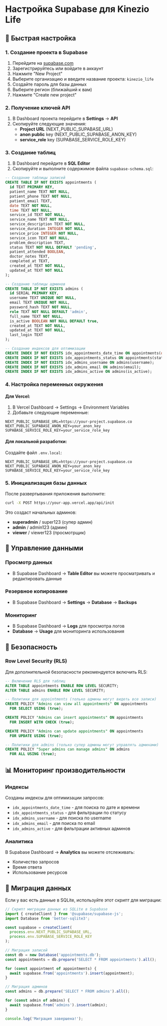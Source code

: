 # Настройка Supabase для Kinezio Life

## 🚀 Быстрая настройка

### 1. Создание проекта в Supabase

1. Перейдите на [supabase.com](https://supabase.com/)
2. Зарегистрируйтесь или войдите в аккаунт
3. Нажмите "New Project"
4. Выберите организацию и введите название проекта: `kinezio_life`
5. Создайте пароль для базы данных
6. Выберите регион (ближайший к вам)
7. Нажмите "Create new project"

### 2. Получение ключей API

1. В Dashboard проекта перейдите в **Settings** → **API**
2. Скопируйте следующие значения:
   - **Project URL** (NEXT_PUBLIC_SUPABASE_URL)
   - **anon public** key (NEXT_PUBLIC_SUPABASE_ANON_KEY)
   - **service_role** key (SUPABASE_SERVICE_ROLE_KEY)

### 3. Создание таблиц

1. В Dashboard перейдите в **SQL Editor**
2. Скопируйте и выполните содержимое файла `supabase-schema.sql`:

```sql
-- Создание таблицы записей
CREATE TABLE IF NOT EXISTS appointments (
  id TEXT PRIMARY KEY,
  patient_name TEXT NOT NULL,
  patient_phone TEXT NOT NULL,
  patient_email TEXT,
  date TEXT NOT NULL,
  time TEXT NOT NULL,
  service_id TEXT NOT NULL,
  service_name TEXT NOT NULL,
  service_description TEXT NOT NULL,
  service_duration INTEGER NOT NULL,
  service_price INTEGER NOT NULL,
  service_icon TEXT NOT NULL,
  problem_description TEXT,
  status TEXT NOT NULL DEFAULT 'pending',
  patient_attended BOOLEAN,
  doctor_notes TEXT,
  completed_at TEXT,
  created_at TEXT NOT NULL,
  updated_at TEXT NOT NULL
);

-- Создание таблицы админов
CREATE TABLE IF NOT EXISTS admins (
  id SERIAL PRIMARY KEY,
  username TEXT UNIQUE NOT NULL,
  email TEXT UNIQUE NOT NULL,
  password_hash TEXT NOT NULL,
  role TEXT NOT NULL DEFAULT 'admin',
  full_name TEXT NOT NULL,
  is_active BOOLEAN NOT NULL DEFAULT true,
  created_at TEXT NOT NULL,
  updated_at TEXT NOT NULL,
  last_login TEXT
);

-- Создание индексов для оптимизации
CREATE INDEX IF NOT EXISTS idx_appointments_date_time ON appointments(date, time);
CREATE INDEX IF NOT EXISTS idx_appointments_status ON appointments(status);
CREATE INDEX IF NOT EXISTS idx_admins_username ON admins(username);
CREATE INDEX IF NOT EXISTS idx_admins_email ON admins(email);
CREATE INDEX IF NOT EXISTS idx_admins_active ON admins(is_active);
```

### 4. Настройка переменных окружения

#### Для Vercel:
1. В Vercel Dashboard → Settings → Environment Variables
2. Добавьте следующие переменные:

```
NEXT_PUBLIC_SUPABASE_URL=https://your-project.supabase.co
NEXT_PUBLIC_SUPABASE_ANON_KEY=your_anon_key
SUPABASE_SERVICE_ROLE_KEY=your_service_role_key
```

#### Для локальной разработки:
Создайте файл `.env.local`:

```env
NEXT_PUBLIC_SUPABASE_URL=https://your-project.supabase.co
NEXT_PUBLIC_SUPABASE_ANON_KEY=your_anon_key
SUPABASE_SERVICE_ROLE_KEY=your_service_role_key
```

### 5. Инициализация базы данных

После развертывания приложения выполните:

```bash
curl -X POST https://your-app.vercel.app/api/init
```

Это создаст начальных админов:
- **superadmin** / super123 (супер админ)
- **admin** / admin123 (админ)  
- **viewer** / viewer123 (просмотрщик)

## 🔧 Управление данными

### Просмотр данных
- В Supabase Dashboard → **Table Editor** вы можете просматривать и редактировать данные

### Резервное копирование
- В Supabase Dashboard → **Settings** → **Database** → **Backups**

### Мониторинг
- В Supabase Dashboard → **Logs** для просмотра логов
- **Database** → **Usage** для мониторинга использования

## 🚨 Безопасность

### Row Level Security (RLS)
Для дополнительной безопасности рекомендуется включить RLS:

```sql
-- Включение RLS для таблиц
ALTER TABLE appointments ENABLE ROW LEVEL SECURITY;
ALTER TABLE admins ENABLE ROW LEVEL SECURITY;

-- Политики для appointments (только админы могут видеть все записи)
CREATE POLICY "Admins can view all appointments" ON appointments
  FOR SELECT USING (true);

CREATE POLICY "Admins can insert appointments" ON appointments
  FOR INSERT WITH CHECK (true);

CREATE POLICY "Admins can update appointments" ON appointments
  FOR UPDATE USING (true);

-- Политики для admins (только супер админы могут управлять админами)
CREATE POLICY "Super admins can manage admins" ON admins
  FOR ALL USING (true);
```

## 📊 Мониторинг производительности

### Индексы
Созданы индексы для оптимизации запросов:
- `idx_appointments_date_time` - для поиска по дате и времени
- `idx_appointments_status` - для фильтрации по статусу
- `idx_admins_username` - для поиска по username
- `idx_admins_email` - для поиска по email
- `idx_admins_active` - для фильтрации активных админов

### Аналитика
В Supabase Dashboard → **Analytics** вы можете отслеживать:
- Количество запросов
- Время ответа
- Использование ресурсов

## 🔄 Миграция данных

Если у вас есть данные в SQLite, используйте этот скрипт для миграции:

```javascript
// Скрипт миграции данных из SQLite в Supabase
import { createClient } from '@supabase/supabase-js';
import Database from 'better-sqlite3';

const supabase = createClient(
  process.env.NEXT_PUBLIC_SUPABASE_URL,
  process.env.SUPABASE_SERVICE_ROLE_KEY
);

// Миграция записей
const db = new Database('appointments.db');
const appointments = db.prepare('SELECT * FROM appointments').all();

for (const appointment of appointments) {
  await supabase.from('appointments').insert(appointment);
}

// Миграция админов
const admins = db.prepare('SELECT * FROM admins').all();

for (const admin of admins) {
  await supabase.from('admins').insert(admin);
}

console.log('Миграция завершена!');
```
